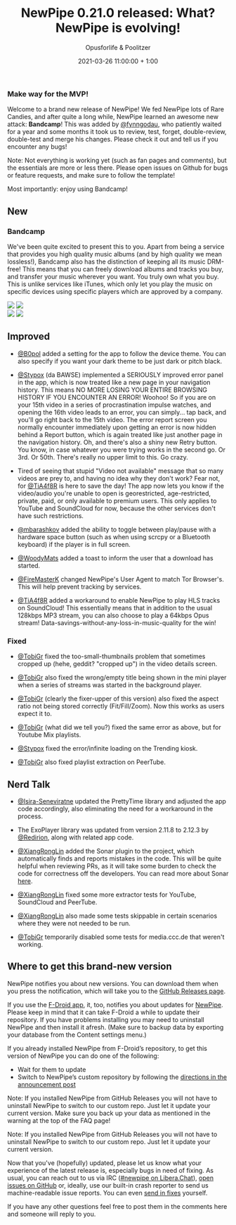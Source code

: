 ﻿---
layout: post
title: "NewPipe 0.21.0 released: What? NewPipe is evolving!"
short: "NewPipe 0.21.0 released"
date: 2021-03-26 11:00:00 + 1:00
categories: [pinned, release]
author: Opusforlife & Poolitzer
image: newpipe
excerpt_separator: <!-- more -->
---

### Make way for the MVP!
Welcome to a brand new release of NewPipe! We fed NewPipe lots of Rare Candies, and after quite a long while, NewPipe learned an awesome new attack: **Bandcamp**! This was added by [@fynngodau](https://github.com/fynngodau), who patiently waited for a year and some months it took us to review, test, forget, double-review, double-test and merge his changes. Please check it out and tell us if you encounter any bugs!

Note: Not everything is working yet (such as fan pages and comments), but the essentials are more or less there. Please open issues on Github for bugs or feature requests, and make sure to follow the template!

Most importantly: enjoy using Bandcamp!

<!-- more -->

## New

### Bandcamp
We've been quite excited to present this to you. Apart from being a service that provides you high quality music albums (and by high quality we mean lossless!), Bandcamp also has the distinction of keeping all its music DRM-free! This means that you can freely download albums and tracks you buy, and transfer your music wherever you want. You truly own what you buy. This is unlike services like iTunes, which only let you play the music on specific devices using specific players which are approved by a company.

<div class="media-row media-items-2">
    <img class="no-flow img-responsive" src="{{ site.baseurl }}/img/bandcamp_artist.png"/>
    <img class="no-flow img-responsive" src="{{ site.baseurl }}/img/bandcamp_featured.png"/>
</div>
<div class="media-row media-items-2">
    <img class="no-flow img-responsive" src="{{ site.baseurl }}/img/bandcamp_playback.png"/>
    <img class="no-flow img-responsive" src="{{ site.baseurl }}/img/bandcamp_radio.png"/>
</div>

## Improved

- [@B0pol](https://github.com/B0pol) added a setting for the app to follow the device theme. You can also specify if you want your dark theme to be just dark or pitch black.

- [@Stypox](https://github.com/Stypox) (da BAWSE) implemented a SERIOUSLY improved error panel in the app, which is now treated like a new page in your navigation history. This means NO MORE LOSING YOUR ENTIRE BROWSING HISTORY IF YOU ENCOUNTER AN ERROR! Woohoo! So if you are on your 15th video in a series of procrastination impulse watches, and opening the 16th video leads to an error, you can simply... tap back, and you'll go right back to the 15th video. The error report screen you normally encounter immediately upon getting an error is now hidden behind a Report button, which is again treated like just another page in the navigation history. Oh, and there's also a shiny new Retry button. You know, in case whatever you were trying works in the second go. Or 3rd. Or 50th. There's really no upper limit to this. Go crazy.

- Tired of seeing that stupid "Video not available" message that so many videos are prey to, and having no idea why they don't work? Fear not, for [@TiA4f8R](https://github.com/TiA4f8R) is here to save the day! The app now lets you know if the video/audio you're unable to open is georestricted, age-restricted, private, paid, or only available to premium users. This only applies to YouTube and SoundCloud for now, because the other services don't have such restrictions.

- [@mbarashkov](https://github.com/mbarashkov) added the ability to toggle between play/pause with a hardware space button (such as when using scrcpy or a Bluetooth keyboard) if the player is in full screen.

- [@WoodyMats](https://github.com/WoodyMats) added a toast to inform the user that a download has started.

- [@FireMasterK](https://github.com/FireMasterK) changed NewPipe's User Agent to match Tor Browser's. This will help prevent tracking by services.

- [@TiA4f8R](https://github.com/TiA4f8R) added a workaround to enable NewPipe to play HLS tracks on SoundCloud! This essentially means that in addition to the usual 128kbps MP3 stream, you can also choose to play a 64kbps Opus stream! Data-savings-without-any-loss-in-music-quality for the win!

### Fixed 

- [@TobiGr](https://github.com/TobiGr) fixed the too-small-thumbnails problem that sometimes cropped up (hehe, geddit? "cropped up") in the video details screen.

- [@TobiGr](https://github.com/TobiGr) also fixed the wrong/empty title being shown in the mini player when a series of streams was started in the background player.

- [@TobiGr](https://github.com/TobiGr) (clearly the fixer-upper of this version) also fixed the aspect ratio not being stored correctly (Fit/Fill/Zoom). Now this works as users expect it to.

- [@TobiGr](https://github.com/TobiGr) (what did we tell you?) fixed the same error as above, but for Youtube Mix playlists.

- [@Stypox](https://github.com/Stypox) fixed the error/infinite loading on the Trending kiosk.

- [@TobiGr](https://github.com/TobiGr) also fixed playlist extraction on PeerTube.

## Nerd Talk

- [@Isira-Seneviratne](https://github.com/Isira-Seneviratne) updated the PrettyTime library and adjusted the app code accordingly, also eliminating the need for a workaround in the process.

- The ExoPlayer library was updated from version 2.11.8 to 2.12.3 by [@Redirion](https://github.com/Redirion), along with related app code.

- [@XiangRongLin](https://github.com/XiangRongLin) added the Sonar plugin to the project, which automatically finds and reports mistakes in the code. This will be quite helpful when reviewing PRs, as it will take some burden to check the code for correctness off the developers. You can read more about Sonar [here](https://sonarcloud.io/).

- [@XiangRongLin](https://github.com/XiangRongLin) fixed some more extractor tests for YouTube, SoundCloud and PeerTube.

- [@XiangRongLin](https://github.com/XiangRongLin) also made some tests skippable in certain scenarios where they were not needed to be run.

- [@TobiGr](https://github.com/TobiGr) temporarily disabled some tests for media.ccc.de that weren't working.

## Where to get this brand-new version

NewPipe notifies you about new versions. You can download them when you press the notification, which will take you to the [GitHub Releases page](https://github.com/TeamNewPipe/NewPipe/releases).

If you use the [F-Droid app](https://f-droid.org/), it, too, notifies you about updates for [NewPipe](https://f-droid.org/packages/org.schabi.newpipe/).
Please keep in mind that it can take F-Droid a while to update their repository. If you have problems installing you may need to uninstall NewPipe and then install it afresh. (Make sure to backup data by exporting your database from the Content settings menu.)

If you already installed NewPipe from F-Droid’s repository, to get this version of NewPipe you can do one of the following:

* Wait for them to update
* Switch to NewPipe’s custom repository by following the [directions in the announcement post](https://newpipe.net/blog/announcement/f-droid/pinned/f-droid-repo/)

Note: If you installed NewPipe from GitHub Releases you will not have to uninstall NewPipe to switch to our custom repo. Just let it update your current version.
Make sure you back up your data as mentioned in the warning at the top of the FAQ page!

Note: If you installed NewPipe from GitHub Releases you will not have to uninstall NewPipe to switch to our custom repo. Just let it update your current version.

Now that you've (hopefully) updated, please let us know what your experience of the latest release is, especially bugs in need of fixing. As usual, you can reach out to us via IRC ([#newpipe on Libera.Chat](https://web.libera.chat/#newpipe)), [open issues on GitHub](https://github.com/TeamNewPipe/NewPipe/issues/new/choose) or, ideally, use our built-in crash reporter to send us machine-readable issue reports. You can even [send in fixes](https://github.com/TeamNewPipe/NewPipe/blob/dev/.github/CONTRIBUTING.md#bug-fixing) yourself.

If you have any other questions feel free to post them in the comments here and someone will reply to you.
